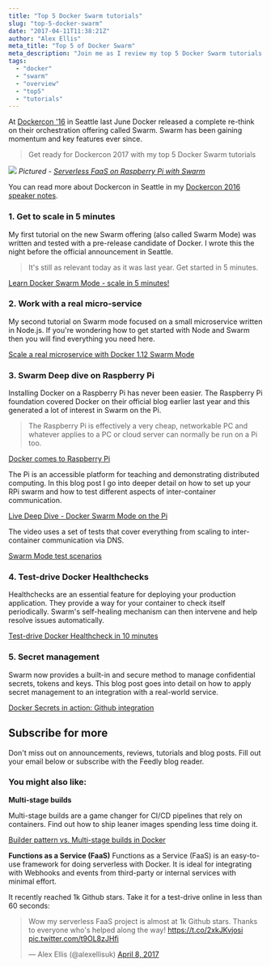 ```yaml
---
title: "Top 5 Docker Swarm tutorials"
slug: "top-5-docker-swarm"
date: "2017-04-11T11:38:21Z"
author: "Alex Ellis"
meta_title: "Top 5 of Docker Swarm"
meta_description: "Join me as I review my top 5 Docker Swarm tutorials since the 1.12 release in Dockercon Seattle last year. Get to scale in 5 minutes even on a Raspberry Pi"
tags:
  - "docker"
  - "swarm"
  - "overview"
  - "top5"
  - "tutorials"
---
```


At [Dockercon '16](http://blog.alexellis.io/dockercon-2016-speaker-notes/) in Seattle last June Docker released a complete re-think on their orchestration offering called Swarm. Swarm has been gaining momentum and key features ever since.

> Get ready for Dockercon 2017 with my top 5 Docker Swarm tutorials

![](https://pbs.twimg.com/media/C7bkgnhX0AApdHY.jpg)
*Pictured - [Serverless FaaS on Raspberry Pi with Swarm](https://twitter.com/alexellisuk/status/844113564734504960)*

You can read more about Dockercon in Seattle in my [Dockercon 2016 speaker notes](http://blog.alexellis.io/dockercon-2016-speaker-notes/).

### 1. Get to scale in 5 minutes

My first tutorial on the new Swarm offering (also called Swarm Mode) was written and tested with a pre-release candidate of Docker. I wrote this the night before the official announcement in Seattle.

> It's still as relevant today as it was last year. Get started in 5 minutes.

[Learn Docker Swarm Mode - scale in 5 minutes!](http://blog.alexellis.io/docker-swarm-mode-part1/)

### 2. Work with a real micro-service

My second tutorial on Swarm mode focused on a small microservice written in Node.js. If you're wondering how to get started with Node and Swarm then you will find everything you need here.

[Scale a real microservice with Docker 1.12 Swarm Mode](http://blog.alexellis.io/microservice-swarm-mode/)

### 3. Swarm Deep dive on Raspberry Pi

Installing Docker on a Raspberry Pi has never been easier. The Raspberry Pi foundation covered Docker on their official blog earlier last year and this generated a lot of interest in Swarm on the Pi.
 
> The Raspberry Pi is effectively a very cheap, networkable PC and whatever applies to a PC or cloud server can normally be run on a Pi too.

[Docker comes to Raspberry Pi](https://www.raspberrypi.org/blog/docker-comes-to-raspberry-pi/)

The Pi is an accessible platform for teaching and demonstrating distributed computing. In this blog post I go into deeper detail on how to set up your RPi swarm and how to test different aspects of inter-container communication.

[Live Deep Dive - Docker Swarm Mode on the Pi
](http://blog.alexellis.io/live-deep-dive-pi-swarm/)

The video uses a set of tests that cover everything from scaling to inter-container communication via DNS.

[Swarm Mode test scenarios](https://github.com/alexellis/swarmmode-tests/tree/master/arm) 

### 4. Test-drive Docker Healthchecks

Healthchecks are an essential feature for deploying your production application. They provide a way for your container to check itself periodically. Swarm's self-healing mechanism can then intervene and help resolve issues automatically.

[Test-drive Docker Healthcheck in 10 minutes](http://blog.alexellis.io/test-drive-healthcheck/)

### 5. Secret management

Swarm now provides a built-in and secure method to manage confidential secrets, tokens and keys. This blog post goes into detail on how to apply secret management to an integration with a real-world service.

[Docker Secrets in action: Github integration](http://blog.alexellis.io/swarm-secrets-in-action/)

## Subscribe for more

Don't miss out on announcements, reviews, tutorials and blog posts. Fill out your email below or subscribe with the Feedly blog reader.

### You might also like:

**Multi-stage builds**

Multi-stage builds are a game changer for CI/CD pipelines that rely on containers. Find out how to ship leaner images spending less time doing it.

[Builder pattern vs. Multi-stage builds in Docker
](http://blog.alexellis.io/mutli-stage-docker-builds/)

**Functions as a Service (FaaS)**
Functions as a Service (FaaS) is an easy-to-use framework for doing serverless with Docker. It is ideal for integrating with Webhooks and events from third-party or internal services with minimal effort.

It recently reached 1k Github stars. Take it for a test-drive online in less than 60 seconds:

<blockquote class="twitter-tweet" data-lang="en"><p lang="en" dir="ltr">Wow my serverless FaaS project is almost at 1k Github stars. Thanks to everyone who&#39;s helped along the way! <a href="https://t.co/2xkJKvjosi">https://t.co/2xkJKvjosi</a> <a href="https://t.co/t9OL8zJHfi">pic.twitter.com/t9OL8zJHfi</a></p>&mdash; Alex Ellis (@alexellisuk) <a href="https://twitter.com/alexellisuk/status/850730367434670080">April 8, 2017</a></blockquote>
<script async src="//platform.twitter.com/widgets.js" charset="utf-8"></script>